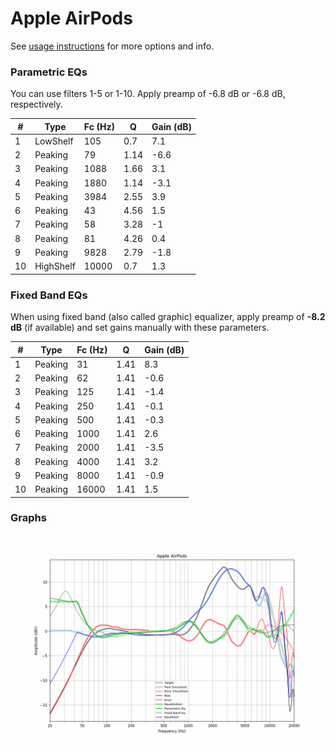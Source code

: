 # Apple AirPods
See [usage instructions](https://github.com/jaakkopasanen/AutoEq#usage) for more options and info.

### Parametric EQs
You can use filters 1-5 or 1-10. Apply preamp of -6.8 dB or -6.8 dB, respectively.

|   # | Type      |   Fc (Hz) |    Q |   Gain (dB) |
|-----|-----------|-----------|------|-------------|
|   1 | LowShelf  |       105 | 0.7  |         7.1 |
|   2 | Peaking   |        79 | 1.14 |        -6.6 |
|   3 | Peaking   |      1088 | 1.66 |         3.1 |
|   4 | Peaking   |      1880 | 1.14 |        -3.1 |
|   5 | Peaking   |      3984 | 2.55 |         3.9 |
|   6 | Peaking   |        43 | 4.56 |         1.5 |
|   7 | Peaking   |        58 | 3.28 |        -1   |
|   8 | Peaking   |        81 | 4.26 |         0.4 |
|   9 | Peaking   |      9828 | 2.79 |        -1.8 |
|  10 | HighShelf |     10000 | 0.7  |         1.3 |

### Fixed Band EQs
When using fixed band (also called graphic) equalizer, apply preamp of **-8.2 dB** (if available) and set gains manually with these parameters.

|   # | Type    |   Fc (Hz) |    Q |   Gain (dB) |
|-----|---------|-----------|------|-------------|
|   1 | Peaking |        31 | 1.41 |         8.3 |
|   2 | Peaking |        62 | 1.41 |        -0.6 |
|   3 | Peaking |       125 | 1.41 |        -1.4 |
|   4 | Peaking |       250 | 1.41 |        -0.1 |
|   5 | Peaking |       500 | 1.41 |        -0.3 |
|   6 | Peaking |      1000 | 1.41 |         2.6 |
|   7 | Peaking |      2000 | 1.41 |        -3.5 |
|   8 | Peaking |      4000 | 1.41 |         3.2 |
|   9 | Peaking |      8000 | 1.41 |        -0.9 |
|  10 | Peaking |     16000 | 1.41 |         1.5 |

### Graphs
![](./Apple%20AirPods.png)
